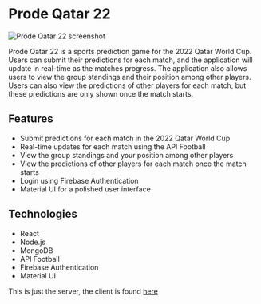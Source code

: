 # Prode Qatar 22

![Prode Qatar 22 screenshot](https://i.imgur.com/t2RPvJW.png)

Prode Qatar 22 is a sports prediction game for the 2022 Qatar World Cup. Users can submit their predictions for each match, and the application will update in real-time as the matches progress. The application also allows users to view the group standings and their position among other players. Users can also view the predictions of other players for each match, but these predictions are only shown once the match starts.

## Features

- Submit predictions for each match in the 2022 Qatar World Cup
- Real-time updates for each match using the API Football
- View the group standings and your position among other players
- View the predictions of other players for each match once the match starts
- Login using Firebase Authentication
- Material UI for a polished user interface

## Technologies

- React
- Node.js
- MongoDB
- API Football
- Firebase Authentication
- Material UI


This is just the server, the client is found [here](https://github.com/NahuelDev/prodeqatar22-client)
